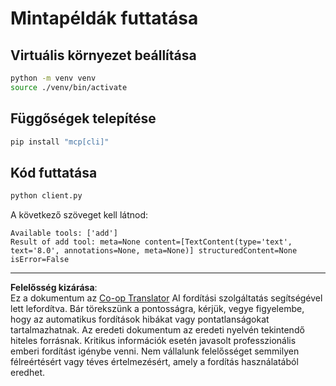 <!--
CO_OP_TRANSLATOR_METADATA:
{
  "original_hash": "c3c28b090a54f59374677200e23a809e",
  "translation_date": "2025-10-06T16:05:57+00:00",
  "source_file": "03-GettingStarted/10-advanced/code/python/README.md",
  "language_code": "hu"
}
-->
# Mintapéldák futtatása

## Virtuális környezet beállítása

```sh
python -m venv venv
source ./venv/bin/activate
```

## Függőségek telepítése

```sh
pip install "mcp[cli]"
```

## Kód futtatása

```sh
python client.py
```

A következő szöveget kell látnod:

```text
Available tools: ['add']
Result of add tool: meta=None content=[TextContent(type='text', text='8.0', annotations=None, meta=None)] structuredContent=None isError=False
```

---

**Felelősség kizárása**:  
Ez a dokumentum az [Co-op Translator](https://github.com/Azure/co-op-translator) AI fordítási szolgáltatás segítségével lett lefordítva. Bár törekszünk a pontosságra, kérjük, vegye figyelembe, hogy az automatikus fordítások hibákat vagy pontatlanságokat tartalmazhatnak. Az eredeti dokumentum az eredeti nyelvén tekintendő hiteles forrásnak. Kritikus információk esetén javasolt professzionális emberi fordítást igénybe venni. Nem vállalunk felelősséget semmilyen félreértésért vagy téves értelmezésért, amely a fordítás használatából eredhet.
